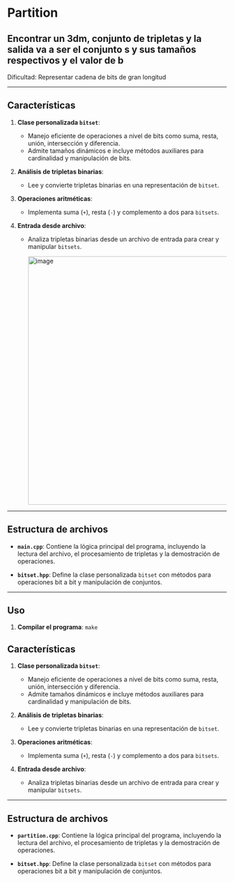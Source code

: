 # Partition
## Encontrar un 3dm, conjunto de tripletas y la salida va a ser el conjunto s y sus tamaños respectivos y el valor de b
   Dificultad: Representar cadena de bits de gran longitud

---

## Características

1. **Clase personalizada `bitset`**:
   - Manejo eficiente de operaciones a nivel de bits como suma, resta, unión, intersección y diferencia.
   - Admite tamaños dinámicos e incluye métodos auxiliares para cardinalidad y manipulación de bits.

2. **Análisis de tripletas binarias**:
   - Lee y convierte tripletas binarias en una representación de `bitset`.

3. **Operaciones aritméticas**:
   - Implementa suma (`+`), resta (`-`) y complemento a dos para `bitsets`.

4. **Entrada desde archivo**:
   - Analiza tripletas binarias desde un archivo de entrada para crear y manipular `bitsets`.
  
     <img width="570" alt="image" src="https://github.com/user-attachments/assets/55a59460-0cb8-4354-8416-0f2cc9eda33d" />


---

## Estructura de archivos

- **`main.cpp`**:
  Contiene la lógica principal del programa, incluyendo la lectura del archivo, el procesamiento de tripletas y la demostración de operaciones.

- **`bitset.hpp`**:
  Define la clase personalizada `bitset` con métodos para operaciones bit a bit y manipulación de conjuntos.

---

## Uso

1. **Compilar el programa**:
   `make`

## Características

1. **Clase personalizada `bitset`**:
   - Manejo eficiente de operaciones a nivel de bits como suma, resta, unión, intersección y diferencia.
   - Admite tamaños dinámicos e incluye métodos auxiliares para cardinalidad y manipulación de bits.

2. **Análisis de tripletas binarias**:
   - Lee y convierte tripletas binarias en una representación de `bitset`.

3. **Operaciones aritméticas**:
   - Implementa suma (`+`), resta (`-`) y complemento a dos para `bitsets`.

4. **Entrada desde archivo**:
   - Analiza tripletas binarias desde un archivo de entrada para crear y manipular `bitsets`.

---

## Estructura de archivos

- **`partition.cpp`**:
  Contiene la lógica principal del programa, incluyendo la lectura del archivo, el procesamiento de tripletas y la demostración de operaciones.

- **`bitset.hpp`**:
  Define la clase personalizada `bitset` con métodos para operaciones bit a bit y manipulación de conjuntos.

